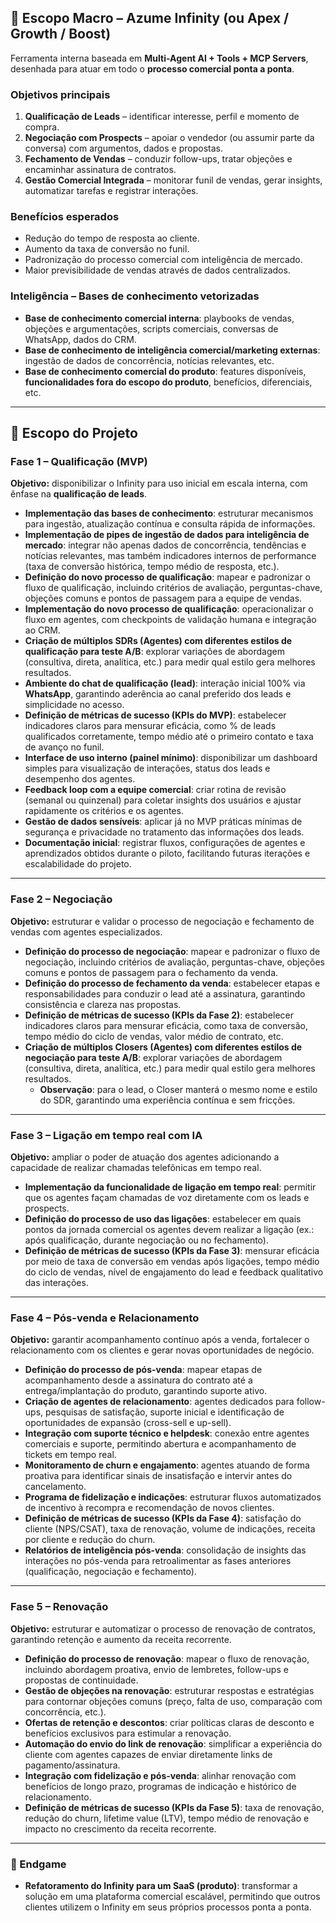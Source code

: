 ## 📌 Escopo Macro – Azume Infinity (ou Apex / Growth / Boost)
Ferramenta interna baseada em **Multi-Agent AI + Tools + MCP Servers**, desenhada para atuar em todo o **processo comercial ponta a ponta**.

### Objetivos principais
1. **Qualificação de Leads** – identificar interesse, perfil e momento de compra.
2. **Negociação com Prospects** – apoiar o vendedor (ou assumir parte da conversa) com argumentos, dados e propostas.
3. **Fechamento de Vendas** – conduzir follow-ups, tratar objeções e encaminhar assinatura de contratos.
4. **Gestão Comercial Integrada** – monitorar funil de vendas, gerar insights, automatizar tarefas e registrar interações.

### Benefícios esperados
- Redução do tempo de resposta ao cliente.
- Aumento da taxa de conversão no funil.
- Padronização do processo comercial com inteligência de mercado.
- Maior previsibilidade de vendas através de dados centralizados.

### Inteligência – Bases de conhecimento vetorizadas
- **Base de conhecimento comercial interna**: playbooks de vendas, objeções e argumentações, scripts comerciais, conversas de WhatsApp, dados do CRM.
- **Base de conhecimento de inteligência comercial/marketing externas**: ingestão de dados de concorrência, notícias relevantes, etc.
- **Base de conhecimento comercial do produto**: features disponíveis, **funcionalidades fora do escopo do produto**, benefícios, diferenciais, etc.

---

## 🎯 Escopo do Projeto

### **Fase 1 – Qualificação (MVP)**
**Objetivo:** disponibilizar o Infinity para uso inicial em escala interna, com ênfase na **qualificação de leads**.

- **Implementação das bases de conhecimento**: estruturar mecanismos para ingestão, atualização contínua e consulta rápida de informações.
- **Implementação de pipes de ingestão de dados para inteligência de mercado**: integrar não apenas dados de concorrência, tendências e notícias relevantes, mas também indicadores internos de performance (taxa de conversão histórica, tempo médio de resposta, etc.).
- **Definição do novo processo de qualificação**: mapear e padronizar o fluxo de qualificação, incluindo critérios de avaliação, perguntas-chave, objeções comuns e pontos de passagem para a equipe de vendas.
- **Implementação do novo processo de qualificação**: operacionalizar o fluxo em agentes, com checkpoints de validação humana e integração ao CRM.
- **Criação de múltiplos SDRs (Agentes) com diferentes estilos de qualificação para teste A/B**: explorar variações de abordagem (consultiva, direta, analítica, etc.) para medir qual estilo gera melhores resultados.
- **Ambiente do chat de qualificação (lead)**: interação inicial 100% via **WhatsApp**, garantindo aderência ao canal preferido dos leads e simplicidade no acesso.
- **Definição de métricas de sucesso (KPIs do MVP)**: estabelecer indicadores claros para mensurar eficácia, como % de leads qualificados corretamente, tempo médio até o primeiro contato e taxa de avanço no funil.
- **Interface de uso interno (painel mínimo)**: disponibilizar um dashboard simples para visualização de interações, status dos leads e desempenho dos agentes.
- **Feedback loop com a equipe comercial**: criar rotina de revisão (semanal ou quinzenal) para coletar insights dos usuários e ajustar rapidamente os critérios e os agentes.
- **Gestão de dados sensíveis**: aplicar já no MVP práticas mínimas de segurança e privacidade no tratamento das informações dos leads.
- **Documentação inicial**: registrar fluxos, configurações de agentes e aprendizados obtidos durante o piloto, facilitando futuras iterações e escalabilidade do projeto.

---

### **Fase 2 – Negociação**
**Objetivo:** estruturar e validar o processo de negociação e fechamento de vendas com agentes especializados.

- **Definição do processo de negociação**: mapear e padronizar o fluxo de negociação, incluindo critérios de avaliação, perguntas-chave, objeções comuns e pontos de passagem para o fechamento da venda.
- **Definição do processo de fechamento da venda**: estabelecer etapas e responsabilidades para conduzir o lead até a assinatura, garantindo consistência e clareza nas propostas.
- **Definição de métricas de sucesso (KPIs da Fase 2)**: estabelecer indicadores claros para mensurar eficácia, como taxa de conversão, tempo médio do ciclo de vendas, valor médio de contrato, etc.
- **Criação de múltiplos Closers (Agentes) com diferentes estilos de negociação para teste A/B**: explorar variações de abordagem (consultiva, direta, analítica, etc.) para medir qual estilo gera melhores resultados.
  - **Observação**: para o lead, o Closer manterá o mesmo nome e estilo do SDR, garantindo uma experiência contínua e sem fricções.

---

### **Fase 3 – Ligação em tempo real com IA**
**Objetivo:** ampliar o poder de atuação dos agentes adicionando a capacidade de realizar chamadas telefônicas em tempo real.

- **Implementação da funcionalidade de ligação em tempo real**: permitir que os agentes façam chamadas de voz diretamente com os leads e prospects.
- **Definição do processo de uso das ligações**: estabelecer em quais pontos da jornada comercial os agentes devem realizar a ligação (ex.: após qualificação, durante negociação ou no fechamento).
- **Definição de métricas de sucesso (KPIs da Fase 3)**: mensurar eficácia por meio de taxa de conversão em vendas após ligações, tempo médio do ciclo de vendas, nível de engajamento do lead e feedback qualitativo das interações.

---

### **Fase 4 – Pós-venda e Relacionamento**
**Objetivo:** garantir acompanhamento contínuo após a venda, fortalecer o relacionamento com os clientes e gerar novas oportunidades de negócio.

- **Definição do processo de pós-venda**: mapear etapas de acompanhamento desde a assinatura do contrato até a entrega/implantação do produto, garantindo suporte ativo.
- **Criação de agentes de relacionamento**: agentes dedicados para follow-ups, pesquisas de satisfação, suporte inicial e identificação de oportunidades de expansão (cross-sell e up-sell).
- **Integração com suporte técnico e helpdesk**: conexão entre agentes comerciais e suporte, permitindo abertura e acompanhamento de tickets em tempo real.
- **Monitoramento de churn e engajamento**: agentes atuando de forma proativa para identificar sinais de insatisfação e intervir antes do cancelamento.
- **Programa de fidelização e indicações**: estruturar fluxos automatizados de incentivo à recompra e recomendação de novos clientes.
- **Definição de métricas de sucesso (KPIs da Fase 4)**: satisfação do cliente (NPS/CSAT), taxa de renovação, volume de indicações, receita por cliente e redução do churn.
- **Relatórios de inteligência pós-venda**: consolidação de insights das interações no pós-venda para retroalimentar as fases anteriores (qualificação, negociação e fechamento).

---

### **Fase 5 – Renovação**
**Objetivo:** estruturar e automatizar o processo de renovação de contratos, garantindo retenção e aumento da receita recorrente.

- **Definição do processo de renovação**: mapear o fluxo de renovação, incluindo abordagem proativa, envio de lembretes, follow-ups e propostas de continuidade.
- **Gestão de objeções na renovação**: estruturar respostas e estratégias para contornar objeções comuns (preço, falta de uso, comparação com concorrência, etc.).
- **Ofertas de retenção e descontos**: criar políticas claras de desconto e benefícios exclusivos para estimular a renovação.
- **Automação do envio do link de renovação**: simplificar a experiência do cliente com agentes capazes de enviar diretamente links de pagamento/assinatura.
- **Integração com fidelização e pós-venda**: alinhar renovação com benefícios de longo prazo, programas de indicação e histórico de relacionamento.
- **Definição de métricas de sucesso (KPIs da Fase 5)**: taxa de renovação, redução do churn, lifetime value (LTV), tempo médio de renovação e impacto no crescimento da receita recorrente.

---

### 🔮 Endgame
- **Refatoramento do Infinity para um SaaS (produto)**: transformar a solução em uma plataforma comercial escalável, permitindo que outros clientes utilizem o Infinity em seus próprios processos ponta a ponta.
